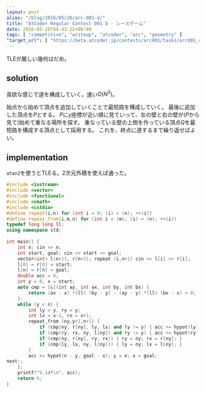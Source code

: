 ```yaml
---
layout: post
alias: "/blog/2016/05/26/arc-001-d/"
title: "AtCoder Regular Contest 001 D - レースゲーム"
date: 2016-05-26T04:43:22+09:00
tags: [ "competitive", "writeup", "atcoder", "arc", "geometry" ]
"target_url": [ "https://beta.atcoder.jp/contests/arc001/tasks/arc001_4" ]
---
```


TLEが厳しい幾何はだめ。

## solution

貪欲な感じで道を構成していく。速い$O(N^2)$。

始点から始めて頂点を追加していくことで最短路を構成していく。
最後に追加した頂点を$P$とする。
$P$に$y$座標が近い順に見ていって、左の壁と右の壁が($P$から見て)始めて重なる場所を探す。
重なっている壁の上側を作っている頂点$Q$を最短路を構成する頂点として採用する。
これを、終点に達するまで繰り返せばよい。

## implementation

`atan2`を使うとTLEる。2次元外積を使えば通った。

``` c++
#include <iostream>
#include <vector>
#include <functional>
#include <cmath>
#include <cstdio>
#define repeat(i,n) for (int i = 0; (i) < (n); ++(i))
#define repeat_from(i,m,n) for (int i = (m); (i) < (n); ++(i))
typedef long long ll;
using namespace std;
 
int main() {
    int n; cin >> n;
    int start, goal; cin >> start >> goal;
    vector<int> l(n+1), r(n+1); repeat (i,n+1) cin >> l[i] >> r[i];
    l[0] = r[0] = start;
    l[n] = r[n] = goal;
    double acc = 0;
    int y = 0, x = start;
    auto cmp = [&](int ay, int ax, int by, int bx) {
        return (ax - x) *(ll) (by - y) - (ay - y) *(ll) (bx - x) < 0;
    };
    while (y < n) {
        int ly = y, ry = y;
        int lx = x-1, rx = x+1;
        repeat_from (ny,y+1,n+1) {
            if (cmp(ny, r[ny], ly, lx) and ly != y) { acc += hypot(ly - y, l[ly] - x); y = ly; x = l[ly]; goto next; }
            if (cmp(ry, rx, ny, l[ny]) and ry != y) { acc += hypot(ry - y, r[ry] - x); y = ry; x = r[ry]; goto next; }
            if (cmp(ny, r[ny], ry, rx)) { ry = ny; rx = r[ny]; }
            if (cmp(ly, lx, ny, l[ny])) { ly = ny; lx = l[ny]; }
        }
        acc += hypot(n - y, goal - x); y = n; x = goal;
next:;
    };
    printf("%.14f\n", acc);
    return 0;
}
```
